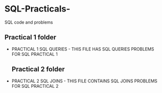 # SQL-Practicals-
SQL code and problems

## Practical 1 folder 
- PRACTICAL 1 SQL QUERIES - THIS FILE HAS SQL QUERIES PROBLEMS  FOR  SQL  PRACTICAL 1

  ## Practical 2 folder
- PRACTICAL 2 SQL JOINS - THIS FILE CONTAINS SQL JOINS PROBLEMS FOR SQL  PRACTICAL 2
 

